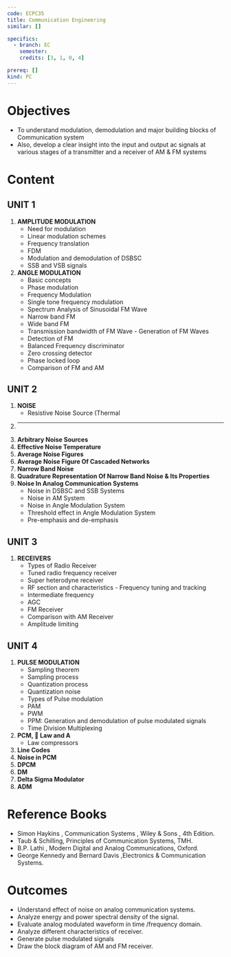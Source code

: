 ```yaml
---
code: ECPC35
title: Communication Engineering
similar: []

specifics:
  - branch: EC
    semester: 
    credits: [3, 1, 0, 4]

prereq: []
kind: PC
---
```


# Objectives

- To understand modulation, demodulation and major building blocks of Communication system
- Also, develop a clear insight into the input and output ac signals at various stages of a transmitter and a receiver of AM & FM systems

# Content

## UNIT 1

1. **AMPLITUDE MODULATION**
   - Need for modulation
   - Linear modulation schemes
   - Frequency translation
   - FDM
   - Modulation and demodulation of DSBSC
   - SSB and VSB signals
2. **ANGLE MODULATION**
   - Basic concepts
   - Phase modulation
   - Frequency Modulation
   - Single tone frequency modulation
   - Spectrum Analysis of Sinusoidal FM Wave
   - Narrow band FM
   - Wide band FM
   - Transmission bandwidth of FM Wave - Generation of FM Waves
   - Detection of FM
   - Balanced Frequency discriminator
   - Zero crossing detector
   - Phase locked loop
   - Comparison of FM and AM

## UNIT 2

1. **NOISE**
   - Resistive Noise Source (Thermal
2. ****
3. **Arbitrary Noise Sources**
4. **Effective Noise Temperature**
5. **Average Noise Figures**
6. **Average Noise Figure Of Cascaded Networks**
7. **Narrow Band Noise**
8. **Quadrature Representation Of Narrow Band Noise & Its Properties**
9. **Noise In Analog Communication Systems**
   - Noise in DSBSC and SSB Systems
   - Noise in AM System
   - Noise in Angle Modulation System
   - Threshold effect in Angle Modulation System
   - Pre-emphasis and de-emphasis

## UNIT 3

1. **RECEIVERS**
   - Types of Radio Receiver
   - Tuned radio frequency receiver
   - Super heterodyne receiver
   - RF section and characteristics - Frequency tuning and tracking
   - Intermediate frequency
   - AGC
   - FM Receiver
   - Comparison with AM Receiver
   - Amplitude limiting

## UNIT 4

1. **PULSE MODULATION**
   - Sampling theorem
   - Sampling process
   - Quantization process
   - Quantization noise
   - Types of Pulse modulation
   - PAM
   - PWM
   - PPM: Generation and demodulation of pulse modulated signals
   - Time Division Multiplexing
2. **PCM,  Law and A**
   - Law compressors
3. **Line Codes**
4. **Noise in PCM**
5. **DPCM**
6. **DM**
7. **Delta Sigma Modulator**
8. **ADM**

# Reference Books

- Simon Haykins , Communication Systems , Wiley & Sons , 4th Edition.
- Taub & Schilling, Principles of Communication Systems, TMH.
- B.P. Lathi , Modern Digital and Analog Communications, Oxford.
- George Kennedy and Bernard Davis ,Electronics & Communication Systems.

# Outcomes

- Understand effect of noise on analog communication systems.
- Analyze energy and power spectral density of the signal.
- Evaluate analog modulated waveform in time /frequency domain.
- Analyze different characteristics of receiver.
- Generate pulse modulated signals
- Draw the block diagram of AM and FM receiver.
